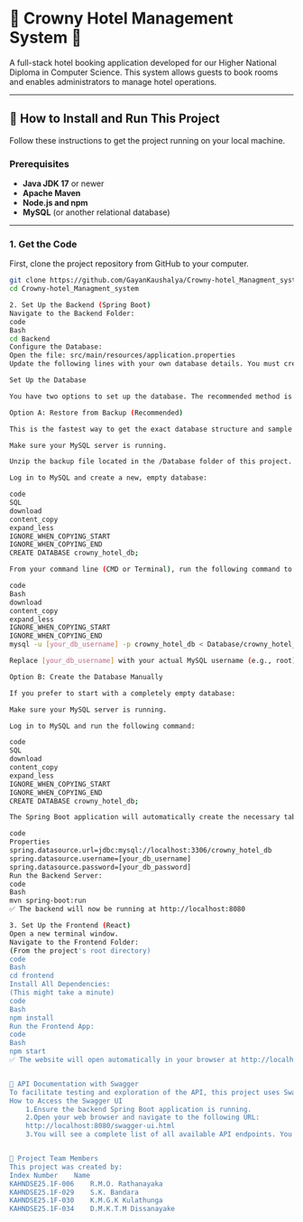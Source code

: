 # 🏨 Crowny Hotel Management System 🏨

A full-stack hotel booking application developed for our Higher National Diploma in Computer Science. This system allows guests to book rooms and enables administrators to manage hotel operations.

---

## 🚀 How to Install and Run This Project

Follow these instructions to get the project running on your local machine.

### Prerequisites

- **Java JDK 17** or newer
- **Apache Maven**
- **Node.js and npm**
- **MySQL** (or another relational database)

---

### 1. Get the Code

First, clone the project repository from GitHub to your computer.

```bash
git clone https://github.com/GayanKaushalya/Crowny-hotel_Managment_system.git
cd Crowny-hotel_Managment_system

2. Set Up the Backend (Spring Boot)
Navigate to the Backend Folder:
code
Bash
cd Backend
Configure the Database:
Open the file: src/main/resources/application.properties
Update the following lines with your own database details. You must create a database named crowny_hotel_db first.

Set Up the Database

You have two options to set up the database. The recommended method is to restore from the provided backup file.

Option A: Restore from Backup (Recommended)

This is the fastest way to get the exact database structure and sample data.

Make sure your MySQL server is running.

Unzip the backup file located in the /Database folder of this project. You should get a file named crowny_hotel_dump.sql.

Log in to MySQL and create a new, empty database:

code
SQL
download
content_copy
expand_less
IGNORE_WHEN_COPYING_START
IGNORE_WHEN_COPYING_END
CREATE DATABASE crowny_hotel_db;

From your command line (CMD or Terminal), run the following command to import the data from the dump file. You will be prompted for your MySQL password.

code
Bash
download
content_copy
expand_less
IGNORE_WHEN_COPYING_START
IGNORE_WHEN_COPYING_END
mysql -u [your_db_username] -p crowny_hotel_db < Database/crowny_hotel_dump.sql

Replace [your_db_username] with your actual MySQL username (e.g., root).

Option B: Create the Database Manually

If you prefer to start with a completely empty database:

Make sure your MySQL server is running.

Log in to MySQL and run the following command:

code
SQL
download
content_copy
expand_less
IGNORE_WHEN_COPYING_START
IGNORE_WHEN_COPYING_END
CREATE DATABASE crowny_hotel_db;

The Spring Boot application will automatically create the necessary tables when it starts for the first time.

code
Properties
spring.datasource.url=jdbc:mysql://localhost:3306/crowny_hotel_db
spring.datasource.username=[your_db_username]
spring.datasource.password=[your_db_password]
Run the Backend Server:
code
Bash
mvn spring-boot:run
✅ The backend will now be running at http://localhost:8080

3. Set Up the Frontend (React)
Open a new terminal window.
Navigate to the Frontend Folder:
(From the project's root directory)
code
Bash
cd frontend
Install All Dependencies:
(This might take a minute)
code
Bash
npm install
Run the Frontend App:
code
Bash
npm start
✅ The website will open automatically in your browser at http://localhost:3000


📖 API Documentation with Swagger
To facilitate testing and exploration of the API, this project uses Swagger UI. Swagger provides interactive API documentation, allowing you to view and test every endpoint directly from your browser.
How to Access the Swagger UI
    1.Ensure the backend Spring Boot application is running.
    2.Open your web browser and navigate to the following URL:
    http://localhost:8080/swagger-ui.html
    3.You will see a complete list of all available API endpoints. You can expand each one to see details and use the "Try it out" button to send live API requests.


👥 Project Team Members
This project was created by:
Index Number	Name
KAHNDSE25.1F-006	R.M.O. Rathanayaka
KAHNDSE25.1F-029	S.K. Bandara
KAHNDSE25.1F-030	K.M.G.K Kulathunga
KAHNDSE25.1F-034	D.M.K.T.M Dissanayake
```
